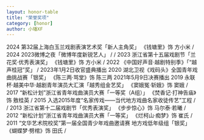 ```yaml
---
layout: honor-table
title: "荣誉奖项"
category: [honor]
author: 小璠XF
---
```


<tr>
<td>2024</td>
<td>第32届上海白玉兰戏剧表演艺术奖「新人主角奖」</td>
<td>《钱塘里》饰 方小米</td>
<td>/</td>
</tr>

<tr>
<td>2024</td>
<td>2023微博之夜「微博年度新锐艺人」</td>
<td>/</td>
<td>/</td>
</tr>

<tr>
<td>2023</td>
<td>浙江省第十五届戏剧节「兰花奖·优秀表演奖」</td>
<td>《钱塘里》饰 方小米</td>
<td>/</td>
</tr>

<tr>
<td>2022</td>
<td>《中国好声音·越剧特别季》「“越声桂冠”奖」</td>
<td>/</td>
<td>2023年1月2日收官盛典播出</td>
</tr>

<tr>
<td>2020</td>
<td>湖北卫视《戏码头》全国青年戏曲挑战赛「银奖」</td>
<td>《陈三两·骂堂》饰 陈三两</td>
<td>2021年5月9日决赛播出</td>
</tr>

<tr>
<td>2019</td>
<td>永联杯·越美中华·越剧青年演员大汇演「越秀组金艺奖」</td>
<td>《窦娥冤·斩娥》饰 窦娥</td>
<td>/</td>
</tr>

<tr>
<td>2017</td>
<td>“新松计划”浙江省青年戏曲演员大赛「一等奖（A组）」</td>
<td>《焚香记·打神告庙》饰 敫桂英</td>
<td>/</td>
</tr>

<tr>
<td>2015</td>
<td>入选2015年度“名家传戏——当代地方戏曲名家收徒传艺”工程</td>
<td>/</td>
<td>/</td>
</tr>

<tr>
<td>2013</td>
<td>浙江省第十二届戏剧节「优秀表演奖」</td>
<td>《步步惊心》饰 马尔泰·若曦</td>
<td>/</td>
</tr>

<tr>
<td>2012</td>
<td>“新松计划”浙江省青年戏曲演员大赛「一等奖」</td>
<td>《烂柯山·痴梦》饰 崔氏</td>
<td>/</td>
</tr>

<tr>
<td>2011</td>
<td>“文华艺术院校奖”第一届全国青少年戏曲邀请赛 地方戏低年级组「银奖」</td>
<td>《蝴蝶梦·劈棺》饰 田氏</td>
<td>/</td>
<!-- <td><a href="/self.html">链接</a></td> -->
</tr>





